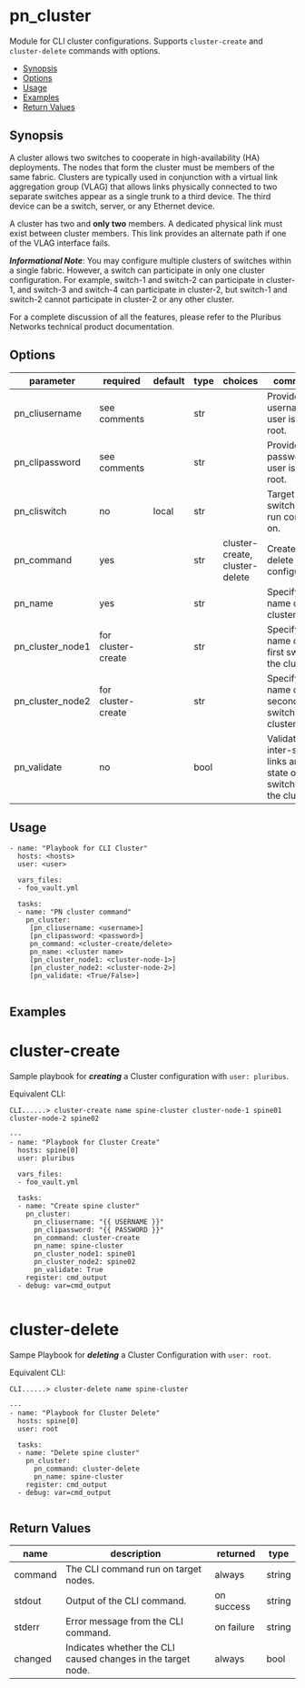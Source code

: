 # pn_cluster

Module for CLI cluster configurations. Supports `cluster-create`  and `cluster-delete` commands with options. 

 - [Synopsis](#synopsis)
 - [Options](#options)
 - [Usage](#usage)
 - [Examples](#examples)
 - [Return Values](#return-values)

## Synopsis
  
  A cluster allows two switches to cooperate in high-availability (HA) deployments. The nodes that
  form the cluster must be members of the same fabric. Clusters are typically used in conjunction
  with a virtual link aggregation group (VLAG) that allows links physically connected to two
  separate switches appear as a single trunk to a third device. The third device can be a switch,
  server, or any Ethernet device. 
  
  A cluster has two and **only two** members. A dedicated physical link must exist between cluster members. This link provides an alternate path if one of the VLAG interface fails. 
  
 
 **_Informational Note_**: You may configure multiple clusters of switches within a single fabric. However,
    a switch can participate in only one cluster configuration. For example, switch-1 and switch-2 can
    participate in cluster-1, and switch-3 and switch-4 can participate in cluster-2, but switch-1 and
    switch-2 cannot participate in cluster-2 or any other cluster. 

 For a complete discussion of all the features, please refer to the Pluribus Networks technical product documentation.

## Options

| parameter        | required       | default       | type        | choices       | comments                                                   |
|------------------|----------------|---------------|-------------|---------------|------------------------------------------------------------|
| pn_cliusername   | see comments   |               | str         |               | Provide login username if user is not root.                |
| pn_clipassword   | see comments   |               | str         |               | Provide login password if user is not root.                |
| pn_cliswitch     | no             | local         | str         |               | Target switch(es) to run command on.                       |
| pn_command       | yes            |               | str         | cluster-create, cluster-delete| Create or delete cluster configuration.    |
| pn_name          | yes            |               | str         |               | Specify the name of the cluster.                           |
| pn_cluster_node1 | for cluster-create    |        | str         |               | Specify the name of the first switch in the cluster.       |
| pn_cluster_node2 | for cluster-create    |        | str         |               | Specify the name of the second switch in the cluster.      |
| pn_validate      | no             |               | bool        |               | Validate the inter-switch links and state of the switches in the cluster. |


## Usage

```
- name: "Playbook for CLI Cluster"
  hosts: <hosts>
  user: <user>
  
  vars_files:
  - foo_vault.yml
  
  tasks:
  - name: "PN cluster command"
    pn_cluster:  
     [pn_cliusername: <username>] 
     [pn_clipassword: <password>]
     pn_command: <cluster-create/delete> 
     pn_name: <cluster name>  
     [pn_cluster_node1: <cluster-node-1>] 
     [pn_cluster_node2: <cluster-node-2>] 
     [pn_validate: <True/False>]
  
```

## Examples

# cluster-create
Sample playbook for **_creating_** a Cluster configuration with `user: pluribus`.

Equivalent CLI:
```
CLI......> cluster-create name spine-cluster cluster-node-1 spine01 cluster-node-2 spine02
```

```
---
- name: "Playbook for Cluster Create"
  hosts: spine[0]
  user: pluribus
  
  vars_files:
  - foo_vault.yml
  
  tasks:
  - name: "Create spine cluster"
    pn_cluster: 
      pn_cliusername: "{{ USERNAME }}" 
      pn_clipassword: "{{ PASSWORD }}"
      pn_command: cluster-create 
      pn_name: spine-cluster 
      pn_cluster_node1: spine01 
      pn_cluster_node2: spine02 
      pn_validate: True 
    register: cmd_output
  - debug: var=cmd_output
  
```


# cluster-delete
Sampe Playbook for **_deleting_** a Cluster Configuration with `user: root`.

Equivalent CLI:
```
CLI......> cluster-delete name spine-cluster
```

```
---
- name: "Playbook for Cluster Delete"
  hosts: spine[0]
  user: root
  
  tasks:
  - name: "Delete spine cluster"
    pn_cluster:
      pn_command: cluster-delete 
      pn_name: spine-cluster
    register: cmd_output
  - debug: var=cmd_output
  
```

## Return Values

| name | description | returned | type |
|--------|------------|----------|---------|
| command | The CLI command run on target nodes. | always | string |
| stdout | Output of the CLI command. | on success | string |
| stderr | Error message from the CLI command. | on failure | string |
| changed | Indicates whether the CLI caused changes in the target node.| always | bool |

